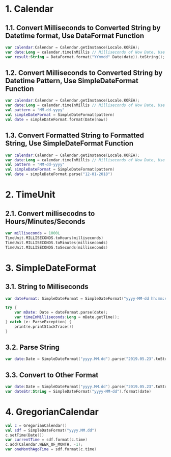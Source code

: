 # 1. Calendar

## 1.1. Convert Milliseconds to Converted String by Datetime format, Use DataFormat Function

```Kotlin
var calendar:Calendar = Calendar.getInstance(Locale.KOREA);
var date:Long = calendar.timeInMillis // Milliseconds of Now Date, Use Instead of getTimeInMillis
var result:String = DataFormat.format("YYmmdd" Date(date)).toString();
```

## 1.2. Convert Milliseconds to Converted String by Datetime Pattern, Use SimpleDateFormat Function

```Kotlin
var calendar:Calendar = Calendar.getInstance(Locale.KOREA);
var date:Long = calendar.timeInMillis // Milliseconds of Now Date, Use Instead of getTimeInMillis
val pattern = "MM-dd-yyyy"
val simpleDateFormat = SimpleDateFormat(pattern)
val date = simpleDateFormat.format(Date(now))
```

## 1.3. Convert Formatted String to Formatted String, Use SimpleDateFormat Function

```Kotlin
var calendar:Calendar = Calendar.getInstance(Locale.KOREA);
var date:Long = calendar.timeInMillis // Milliseconds of Now Date, Use Instead of getTimeInMillis
val pattern = "MM-dd-yyyy"
val simpleDateFormat = SimpleDateFormat(pattern)
val date = simpleDateFormat.parse("12-01-2018")
```

# 2. TimeUnit

## 2.1. Convert millisecodns to Hours/Minutes/Seconds

```Kotlin
var milliseconds = 1000L
TimeUnit.MILLISECONDS.toHours(milliseconds)
TimeUnit.MILLISECONDS.toMinutes(milliseconds)
TimeUnit.MILLISECONDS.toSeconds(milliseconds)
```

# 3. SimpleDateFormat

## 3.1. String to Milliseconds

```Kotlin
var dateFormat: SimpleDateFormat = SimpleDateFormat("yyyy-MM-dd hh:mm:ss"); // Use Want DateTime Format

try {
    var mDate: Date = dateFormat.parse(date);
    var timeInMilliseconds:Long = mDate.getTime();
} catch (e: ParseException) {
    print(e.printStackTrace())
}
```

## 3.2. Parse String

```Kotlin
var date:Date = SimpleDateFormat("yyyy.MM.dd").parse("2019.05.23".toString())
```

## 3.3. Convert to Other Format

```Kotlin
var date:Date = SimpleDateFormat("yyyy.MM.dd").parse("2019.05.23".toString())
var dateStr:String = SimpleDateFormat("yyyy-MM-dd").format(date)
```

# 4. GregorianCalendar

```Kotlin
val c = GregorianCalendar()
val sdf = SimpleDateFormat("yyyy.MM.dd")
c.setTime(Date())
var currentTime = sdf.format(c.time)
c.add(Calendar.WEEK_OF_MONTH, -1);
var oneMonthAgoTime = sdf.format(c.time)
```
